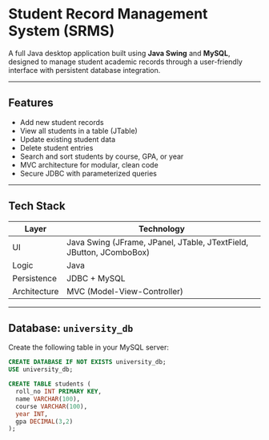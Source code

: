 # Student Record Management System (SRMS)

A full Java desktop application built using **Java Swing** and **MySQL**, designed to manage student academic records through a user-friendly interface with persistent database integration.

---

## Features

- Add new student records
- View all students in a table (JTable)
- Update existing student data
- Delete student entries
- Search and sort students by course, GPA, or year
- MVC architecture for modular, clean code
- Secure JDBC with parameterized queries

---

## Tech Stack

| Layer         | Technology         |
|---------------|--------------------|
| UI            | Java Swing (JFrame, JPanel, JTable, JTextField, JButton, JComboBox) |
| Logic         | Java               |
| Persistence   | JDBC + MySQL       |
| Architecture  | MVC (Model-View-Controller) |

---

## Database: `university_db`

Create the following table in your MySQL server:

```sql
CREATE DATABASE IF NOT EXISTS university_db;
USE university_db;

CREATE TABLE students (
  roll_no INT PRIMARY KEY,
  name VARCHAR(100),
  course VARCHAR(100),
  year INT,
  gpa DECIMAL(3,2)
);
